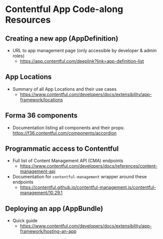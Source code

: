 # Contentful App Code-along Resources

## Creating a new app (AppDefinition)

* URL to app management page (only accessible by developer & admin roles)
  * https://app.contentful.com/deeplink?link=app-definition-list

## App Locations

* Summary of all App Locations and their use cases
  * https://www.contentful.com/developers/docs/extensibility/app-framework/locations

## Forma 36 components

* Documentation listing all components and their props: https://f36.contentful.com/components/accordion

## Programmatic access to Contentful

* Full list of Content Management API (CMA) endpoints
  * https://www.contentful.com/developers/docs/references/content-management-api
* Documentation for `contentful-management` wrapper around these endpoints
  * https://contentful.github.io/contentful-management.js/contentful-management/10.29.1

## Deploying an app (AppBundle)

* Quick guide
  * https://www.contentful.com/developers/docs/extensibility/app-framework/hosting-an-app